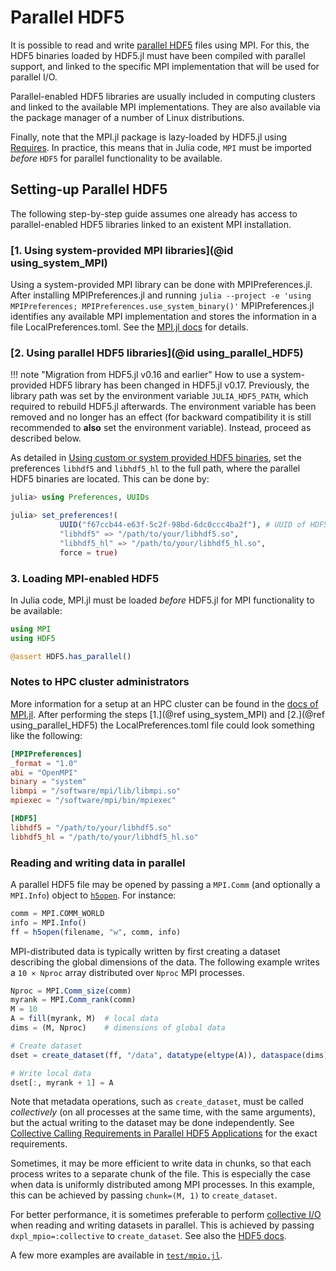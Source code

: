 # Parallel HDF5

It is possible to read and write [parallel
HDF5](https://portal.hdfgroup.org/display/HDF5/Parallel+HDF5) files using MPI.
For this, the HDF5 binaries loaded by HDF5.jl must have been compiled with
parallel support, and linked to the specific MPI implementation that will be used for parallel I/O.

Parallel-enabled HDF5 libraries are usually included in computing clusters and
linked to the available MPI implementations.
They are also available via the package manager of a number of Linux
distributions.

Finally, note that the MPI.jl package is lazy-loaded by HDF5.jl
using [Requires](https://github.com/JuliaPackaging/Requires.jl).
In practice, this means that in Julia code, `MPI` must be imported _before_
`HDF5` for parallel functionality to be available.

## Setting-up Parallel HDF5

The following step-by-step guide assumes one already has access to
parallel-enabled HDF5 libraries linked to an existent MPI installation.

### [1. Using system-provided MPI libraries](@id using_system_MPI)

Using a system-provided MPI library can be done with MPIPreferences.jl.
After installing MPIPreferences.jl and running
`julia --project -e 'using MPIPreferences; MPIPreferences.use_system_binary()'`
MPIPreferences.jl identifies any available MPI implementation and stores the information
in a file LocalPreferences.toml.
See the [MPI.jl
docs](https://juliaparallel.org/MPI.jl/stable/configuration/#Using-a-system-provided-MPI-backend)
for details.

### [2. Using parallel HDF5 libraries](@id using_parallel_HDF5)

!!! note "Migration from HDF5.jl v0.16 and earlier"
    How to use a system-provided HDF5 library has been changed in HDF5.jl v0.17. Previously,
    the library path was set by the environment variable `JULIA_HDF5_PATH`, which required to
    rebuild HDF5.jl afterwards. The environment variable has been removed and no longer has an
    effect (for backward compatibility it is still recommended to **also** set the environment
    variable). Instead, proceed as described below.

As detailed in [Using custom or system provided HDF5 binaries](@ref), set the
preferences `libhdf5` and `libhdf5_hl` to the full path, where the parallel HDF5 binaries are located.
This can be done by:

```julia
julia> using Preferences, UUIDs

julia> set_preferences!(
           UUID("f67ccb44-e63f-5c2f-98bd-6dc0ccc4ba2f"), # UUID of HDF5.jl
           "libhdf5" => "/path/to/your/libhdf5.so",
           "libhdf5_hl" => "/path/to/your/libhdf5_hl.so",
           force = true)
```

### 3. Loading MPI-enabled HDF5

In Julia code, MPI.jl must be loaded _before_ HDF5.jl for MPI functionality to
be available:

```julia
using MPI
using HDF5

@assert HDF5.has_parallel()
```

### Notes to HPC cluster administrators

More information for a setup at an HPC cluster can be found in the [docs of MPI.jl](https://juliaparallel.org/MPI.jl/stable/configuration/#Notes-to-HPC-cluster-administrators).
After performing the steps [1.](@ref using_system_MPI) and [2.](@ref using_parallel_HDF5) the
LocalPreferences.toml file could look something like the following:

```toml
[MPIPreferences]
_format = "1.0"
abi = "OpenMPI"
binary = "system"
libmpi = "/software/mpi/lib/libmpi.so"
mpiexec = "/software/mpi/bin/mpiexec"

[HDF5]
libhdf5 = "/path/to/your/libhdf5.so"
libhdf5_hl = "/path/to/your/libhdf5_hl.so"
```

### Reading and writing data in parallel

A parallel HDF5 file may be opened by passing a `MPI.Comm` (and optionally a
`MPI.Info`) object to [`h5open`](@ref).
For instance:

```julia
comm = MPI.COMM_WORLD
info = MPI.Info()
ff = h5open(filename, "w", comm, info)
```

MPI-distributed data is typically written by first creating a dataset
describing the global dimensions of the data.
The following example writes a `10 × Nproc` array distributed over `Nproc` MPI
processes.

```julia
Nproc = MPI.Comm_size(comm)
myrank = MPI.Comm_rank(comm)
M = 10
A = fill(myrank, M)  # local data
dims = (M, Nproc)    # dimensions of global data

# Create dataset
dset = create_dataset(ff, "/data", datatype(eltype(A)), dataspace(dims))

# Write local data
dset[:, myrank + 1] = A
```

Note that metadata operations, such as `create_dataset`, must be called _collectively_ (on all processes at the same time, with the same arguments), but the actual writing to the dataset may be done independently. See [Collective Calling Requirements in Parallel HDF5 Applications](https://portal.hdfgroup.org/display/HDF5/Collective+Calling+Requirements+in+Parallel+HDF5+Applications) for the exact requirements.

Sometimes, it may be more efficient to write data in chunks, so that each
process writes to a separate chunk of the file.
This is especially the case when data is uniformly distributed among MPI
processes.
In this example, this can be achieved by passing `chunk=(M, 1)` to `create_dataset`.

For better performance, it is sometimes preferable to perform [collective
I/O](https://portal.hdfgroup.org/display/HDF5/Introduction+to+Parallel+HDF5)
when reading and writing datasets in parallel.
This is achieved by passing `dxpl_mpio=:collective` to `create_dataset`.
See also the [HDF5 docs](https://portal.hdfgroup.org/display/HDF5/H5P_SET_DXPL_MPIO).

A few more examples are available in [`test/mpio.jl`](https://github.com/JuliaIO/HDF5.jl/blob/master/test/mpio.jl).

